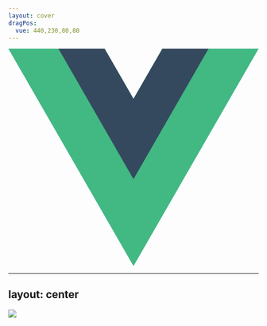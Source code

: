```yaml
---
layout: cover
dragPos:
  vue: 440,230,80,80
---
```


<svg v-drag="'vue'" absolute top-0 xmlns="http://www.w3.org/2000/svg" viewBox="0 0 196.32 170.02">
  <path fill="#42b883" d="M120.83 0L98.16 39.26 75.49 0H0l98.16 170.02L196.32 0h-75.49z"/>
  <path fill="#35495e" d="M120.83 0L98.16 39.26 75.49 0H39.26l58.9 102.01L157.06 0h-36.23z"/>
</svg>

<Stepper :steps="[{
  opacityClass: 'opacity-0',
  ref: 'card-hidden',
  computed: 'card-hidden',
  reactive: 'card-hidden',
  props: 'card-hidden',
  slots: 'card-hidden',
  shallowRef: 'card-hidden',
  shallowReactive: 'card-hidden',
  readonly: 'card-hidden',
  watch: 'card-hidden',
  watchEffect: 'card-hidden',
  vModel: 'card-hidden',
  effectScope: 'card-hidden',
  customRef: 'card-hidden',
  effect: 'card-hidden',
  dep: 'card-hidden',
}, {
  ref: '',
  computed: '',
  reactive: '',
  watch: '',
  watchEffect: ''
}, {
  opacityClass: 'opacity-20',
  ref: 'opacity-50 scale-50 blur-2',
  computed: 'opacity-50 scale-50 blur-2',
  reactive: 'opacity-50 scale-50 blur-2',
  watch: 'opacity-50 scale-50 blur-2',
  watchEffect: 'opacity-50 scale-50 blur-2',
  props: '',
  slots: '',
  vModel: '',
}, {
  opacityClass: 'opacity-30',
  ref: 'opacity-25 scale-25 blur-4',
  computed: 'opacity-25 scale-25 blur-4',
  reactive: 'opacity-25 scale-25 blur-4',
  props: 'opacity-25 scale-25 blur-2',
  watch: 'opacity-50 scale-50 blur-4',
  slots: 'opacity-50 scale-50 blur-2',
  watchEffect: 'opacity-50 scale-50 blur-4',
  vModel: 'opacity-50 scale-50 blur-2',
  shallowRef: '',
  shallowReactive: '',
  readonly: '',
}, {
  opacityClass: 'opacity-40',
  ref: 'opacity-25 scale-25 blur-6',
  computed: 'opacity-25 scale-25 blur-6',
  reactive: 'opacity-25 scale-25 blur-6',
  props: 'opacity-25 scale-25 blur-4',
  watch: 'opacity-50 scale-50 blur-6',
  slots: 'opacity-50 scale-50 blur-4',
  watchEffect: 'opacity-50 scale-50 blur-6',
  vModel: 'opacity-50 scale-50 blur-4',
  shallowRef: 'opacity-50 scale-50 blur-2',
  shallowReactive: 'opacity-50 scale-50 blur-2',
  readonly: 'opacity-50 scale-50 blur-2',
  effectScope: '',
  customRef: '',
},{
  deep: 'opacity-50',
  ref: 'opacity-12 scale-12 blur-8',
  computed: 'opacity-12 scale-12 blur-8',
  reactive: 'opacity-12 scale-12 blur-8',
  props: 'opacity-12 scale-12 blur-6',
  slots: 'opacity-12 scale-12 blur-6',
  vModel: 'opacity-25 scale-25 blur-6',
  watch: 'opacity-25 scale-25 blur-8',
  watchEffect: 'opacity-25 scale-25 blur-8',
  shallowRef: 'opacity-50 scale-50 blur-4',
  shallowReactive: 'opacity-50 scale-50 blur-4',
  readonly: 'opacity-50 scale-50 blur-4',
  effectScope: 'opacity-50 scale-50 blur-2',
  customRef: 'opacity-50 scale-50 blur-2',
  effect: '',
  dep: '',
}]" v-slot="config">
  <AtomCard class="position-300_110" :class="config.ref" title="ref" />
  <AtomCard class="position-200_320" :class="config.computed" title="computed" />
  <AtomCard class="position-700_100" :class="config.reactive" title="reactive" />
  <AtomCard class="position-820_260" :class="config.watch" title="watch" />
  <AtomCard class="position-520_460" :class="config.watchEffect" title="watchEffect" />
  <AtomCard class="position-96_273" :class="config.props" title="props" />
  <AtomCard class="position-869_321" :class="config.props" title="slots" />
  <AtomCard class="position-692_89" :class="config.vModel" title="vModel" />
  <AtomCard class="position-788_101" :class="config.shallowRef" title="shallowRef" />
  <AtomCard class="position-342_75" :class="config.readonly" title="readonly" />
  <AtomCard class="position-200_400" :class="config.shallowReactive" title="shallowReactive" />
  <AtomCard class="position-788_101" :class="config.effectScope" title="effectScope" />
  <AtomCard class="position-200_200" :class="config.customRef" title="customRef" />
  <AtomCard class="position-802_259" :class="config.effect" title="effect" />
  <AtomCard class="position-208_408" :class="config.dep" title="Dep" />
</Stepper>

---
layout: center
---

<img src="/dont-understand.jpg" w-110 />